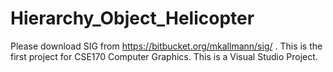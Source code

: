 # Hierarchy_Object_Helicopter
 Please download SIG from https://bitbucket.org/mkallmann/sig/ .
 This is the first project for CSE170 Computer Graphics.
 This is a Visual Studio Project.
 
